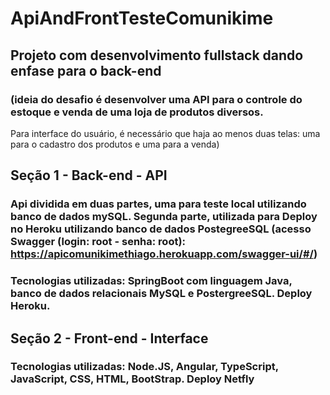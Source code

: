# ApiAndFrontTesteComunikime

## Projeto com desenvolvimento fullstack dando enfase para o back-end 

### (ideia do desafio é desenvolver uma API para o controle do estoque e venda de uma loja de produtos diversos.
Para interface do usuário, é necessário que haja ao menos duas telas: uma para o cadastro dos produtos e uma para a venda)


## Seção 1 - Back-end - API 
### Api dividida em duas partes, uma para teste local utilizando banco de dados mySQL. Segunda parte, utilizada para Deploy no Heroku utilizando banco de dados PostegreeSQL (acesso Swagger (login: root   -  senha: root): https://apicomunikimethiago.herokuapp.com/swagger-ui/#/)

### Tecnologias utilizadas: SpringBoot com linguagem Java, banco de dados relacionais MySQL e PostergreeSQL. Deploy Heroku.



## Seção 2 - Front-end - Interface






### Tecnologias utilizadas: Node.JS, Angular, TypeScript, JavaScript, CSS, HTML, BootStrap. Deploy Netfly



